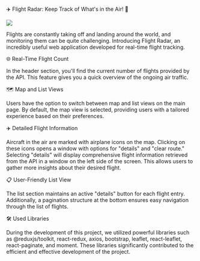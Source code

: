 ✈️ Flight Radar: Keep Track of What's in the Air! 🛬

![](flight.gif)

Flights are constantly taking off and landing around the world, and monitoring them can be quite challenging. Introducing Flight Radar, an incredibly useful web application developed for real-time flight tracking.

🌐 Real-Time Flight Count

In the header section, you'll find the current number of flights provided by the API. This feature gives you a quick overview of the ongoing air traffic.

🗺️ Map and List Views

Users have the option to switch between map and list views on the main page. By default, the map view is selected, providing users with a tailored experience based on their preferences.

✈️ Detailed Flight Information

Aircraft in the air are marked with airplane icons on the map. Clicking on these icons opens a window with options for "details" and "clear route." Selecting "details" will display comprehensive flight information retrieved from the API in a window on the left side of the screen. This allows users to gather more insights about their desired flight.

📋 User-Friendly List View

The list section maintains an active "details" button for each flight entry. Additionally, a pagination structure at the bottom ensures easy navigation through the list of flights.

🛠️ Used Libraries

During the development of this project, we utilized powerful libraries such as @reduxjs/toolkit, react-redux, axios, bootstrap, leaflet, react-leaflet, react-paginate, and moment. These libraries significantly contributed to the efficient and effective development of the project.